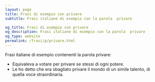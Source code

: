 ```yaml
---
layout: page
title: Frasi di esempio con privare 
subtitle: Frasi italiane di esempio con la parola  privare

og_title: Frasi di esempio con privare 
og_description: Frasi italiane di esempio con la parola  privare
og_type: website
permalink: /frasi/p/privare.html
---
```


Frasi italiane di esempio contenenti la parola privare:


- Equivaleva a votare per privare se stessi di ogni potere.
- Le ho detto che era sbagliato privare il mondo di un simile talento, di quella voce straordinaria.
